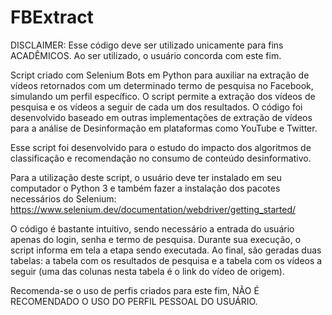# FBExtract

DISCLAIMER: Esse código deve ser utilizado unicamente para fins ACADÊMICOS. Ao ser utilizado, o usuário concorda com este fim.

Script criado com Selenium Bots em Python para auxiliar na extração de vídeos retornados com um determinado termo de pesquisa no Facebook, simulando um perfil específico. O script permite a extração dos vídeos de pesquisa e os vídeos a seguir de cada um dos resultados. O código foi desenvolvido baseado em outras implementações de extração de vídeos para a análise de Desinformação em plataformas como YouTube e Twitter.

Esse script foi desenvolvido para o estudo do impacto dos algoritmos de classificação e recomendação no consumo de conteúdo desinformativo.

Para a utilização deste script, o usuário deve ter instalado em seu computador o Python 3 e também fazer a instalação dos pacotes necessários do Selenium: https://www.selenium.dev/documentation/webdriver/getting_started/

O código é bastante intuitivo, sendo necessário a entrada do usuário apenas do login, senha e termo de pesquisa. Durante sua execução, o script informa em tela a etapa sendo executada. Ao final, são geradas duas tabelas: a tabela com os resultados de pesquisa e a tabela com os vídeos a seguir (uma das colunas nesta tabela é o link do vídeo de origem).

Recomenda-se o uso de perfis criados para este fim, NÃO É RECOMENDADO O USO DO PERFIL PESSOAL DO USUÁRIO.
